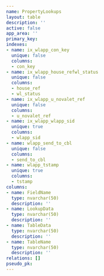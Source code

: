 ```yaml
---
name: PropertyLookups
layout: table
description: ''
active: false
app_area: ''
primary_key: 
indexes:
- name: ix_wlapp_con_key
  unique: false
  columns:
  - con_key
- name: ix_wlapp_house_refwl_status
  unique: false
  columns:
  - house_ref
  - wl_status
- name: ix_wlapp_u_novalet_ref
  unique: false
  columns:
  - u_novalet_ref
- name: ix_wlapp_wlapp_sid
  unique: true
  columns:
  - wlapp_sid
- name: wlapp_send_to_cbl
  unique: false
  columns:
  - send_to_cbl
- name: wlapp_tstamp
  unique: true
  columns:
  - tstamp
columns:
- name: FieldName
  type: nvarchar(50)
  description: ''
- name: LookupData
  type: nvarchar(50)
  description: ''
- name: TableData
  type: nvarchar(50)
  description: ''
- name: TableName
  type: nvarchar(50)
  description: ''
relations: []
pseudo_pk: 
---
```


